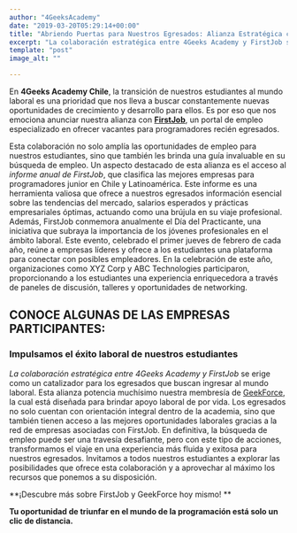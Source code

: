 ```yaml
---
author: "4GeeksAcademy"
date: "2019-03-20T05:29:14+00:00"
title: "Abriendo Puertas para Nuestros Egresados: Alianza Estratégica con FirstJob"
excerpt: "La colaboración estratégica entre 4Geeks Academy y FirstJob se erige como un catalizador para los egresados que buscan ingresar al mundo laboral. Esta alianza potencia muchísimo nuestra membresía."
template: "post"
image_alt: ""

---
```


En **4Geeks Academy Chile**, la transición de nuestros estudiantes al mundo laboral es una prioridad que nos lleva a buscar constantemente nuevas oportunidades de crecimiento y desarrollo para ellos. Es por eso que nos emociona anunciar nuestra alianza con [**FirstJob**](https://firstjob.me/), un portal de empleo especializado en ofrecer vacantes para programadores recién egresados. 

Esta colaboración no solo amplía las oportunidades de empleo para nuestros estudiantes, sino que también les brinda una guía invaluable en su búsqueda de empleo. Un aspecto destacado de esta alianza es el acceso al *informe anual de FirstJob*, que clasifica las mejores empresas para programadores junior en Chile y Latinoamérica. Este informe es una herramienta valiosa que ofrece a nuestros egresados información esencial sobre las tendencias del mercado, salarios esperados y prácticas empresariales óptimas, actuando como una brújula en su viaje profesional.
Además, FirstJob conmemora anualmente el Día del Practicante, una iniciativa que subraya la importancia de los jóvenes profesionales en el ámbito laboral. Este evento, celebrado el primer jueves de febrero de cada año, reúne a empresas líderes y ofrece a los estudiantes una plataforma para conectar con posibles empleadores. En la celebración de este año, organizaciones como XYZ Corp y ABC Technologies participaron, proporcionando a los estudiantes una experiencia enriquecedora a través de paneles de discusión, talleres y oportunidades de networking.

## CONOCE ALGUNAS DE LAS EMPRESAS PARTICIPANTES:

### Impulsamos el éxito laboral de nuestros estudiantes
*La colaboración estratégica entre 4Geeks Academy y FirstJob* se erige como un catalizador para los egresados que buscan ingresar al mundo laboral. Esta alianza potencia muchísimo nuestra membresía de [GeekForce](https://4geeksacademy.com/es/geekforce), la cual está diseñada para brindar apoyo laboral de por vida. Los egresados no solo cuentan con orientación integral dentro de la academia, sino que también tienen acceso a las mejores oportunidades laborales gracias a la red de empresas asociadas con FirstJob.
En definitiva, la búsqueda de empleo puede ser una travesía desafiante, pero con este tipo de acciones, transformamos el viaje en una experiencia más fluida y exitosa para nuestros egresados. Invitamos a todos nuestros estudiantes a explorar las posibilidades que ofrece esta colaboración y a aprovechar al máximo los recursos que ponemos a su disposición.

**¡Descubre más sobre FirstJob y GeekForce hoy mismo! **

<call-to-action button_text="Ingresa a 4Geeks " button_link="https://4geeksacademy.com/us/geekforce-career-support" background="rgba(0, 151, 205, 0.15)" title="Impulsa hoy tu futuro " text="Comienza hoy tu camino con 4Geeks Academy e ingresa al mundo tech con las habilidades necesarias para triunfar."></call-to-action>

**Tu oportunidad de triunfar en el mundo de la programación está solo un clic de distancia.**

